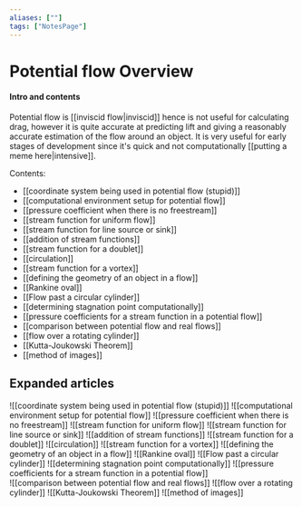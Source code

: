 ```yaml
---
aliases: [""]
tags: ["NotesPage"]
---
```


# Potential flow Overview

#### Intro and contents
Potential flow is [[inviscid flow|inviscid]] hence is not useful for calculating drag, however it is quite accurate at predicting lift and giving a reasonably accurate estimation of the flow around an object. It is very useful for early stages of development since it's quick and not computationally [[putting a meme here|intensive]].

Contents:
- [[coordinate system being used in potential flow (stupid)]]
- [[computational environment setup for potential flow]]
- [[pressure coefficient when there is no freestream]]
- [[stream function for uniform flow]]
- [[stream function for line source or sink]]
- [[addition of stream functions]]
- [[stream function for a doublet]]
- [[circulation]]
- [[stream function for a vortex]]
- [[defining the geometry of an object in a flow]]
- [[Rankine oval]]
- [[Flow past a circular cylinder]]
- [[determining stagnation point computationally]]
- [[pressure coefficients for a stream function in a potential flow]]  
- [[comparison between potential flow and real flows]]
- [[flow over a rotating cylinder]]
- [[Kutta-Joukowski Theorem]]
- [[method of images]]

## Expanded articles
![[coordinate system being used in potential flow (stupid)]]
![[computational environment setup for potential flow]]
![[pressure coefficient when there is no freestream]]
![[stream function for uniform flow]]
![[stream function for line source or sink]]
![[addition of stream functions]]
![[stream function for a doublet]]
![[circulation]]
![[stream function for a vortex]]
![[defining the geometry of an object in a flow]]
![[Rankine oval]]
![[Flow past a circular cylinder]]
![[determining stagnation point computationally]]
![[pressure coefficients for a stream function in a potential flow]]  
![[comparison between potential flow and real flows]]
![[flow over a rotating cylinder]]
![[Kutta-Joukowski Theorem]]
![[method of images]]